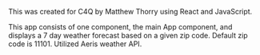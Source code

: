 This was created for C4Q by Matthew Thorry using React and JavaScript.

This app consists of one component, the main App component, and displays a 7 day weather forecast based on a given zip code. Default zip code is 11101. Utilized Aeris weather API.